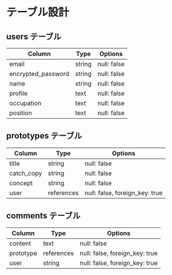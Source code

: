 # テーブル設計

## users テーブル

| Column                | Type        | Options                           |
|---------------------- | ----------  | --------------------------------  |
| email                 | string      | null: false                       |
| encrypted_password    | string      | null: false                       |
| name                  | string      | null: false                       |
| profile               | text        | null: false                       |
| occupation            | text        | null: false                       |
| position              | text        | null: false                       |

## prototypes テーブル

| Column                | Type        | Options                           |
|---------------------- | ----------  | -------------------------------   |
| title                 | string      | null: false                       |
| catch_copy            | string      | null: false                       |
| concept               | string      | null: false                       |
| user                  | references  | null: false, foreign_key: true    |

## comments テーブル

| Column                | Type        | Options                           |
|---------------------- | ----------  | -------------------------------   |
| content               | text        | null: false                       |
| prototype             | references  | null: false, foreign_key: true    |
| user                  | string      | null: false, foreign_key: true    |